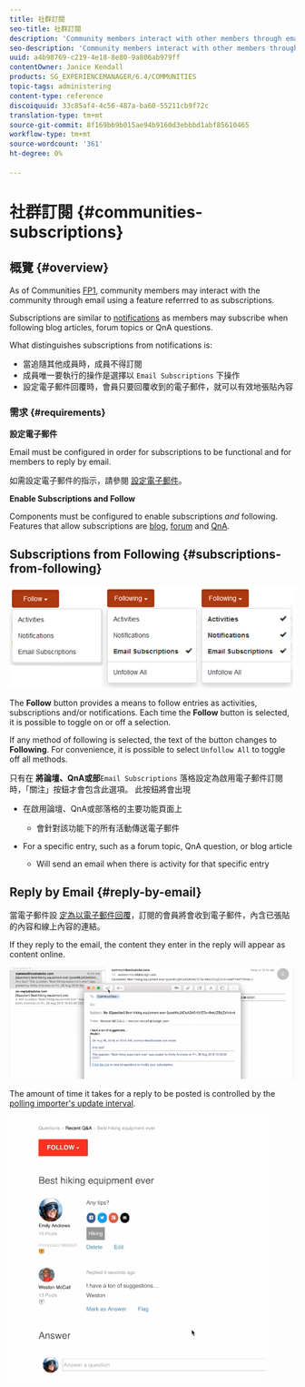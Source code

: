 ```yaml
---
title: 社群訂閱
seo-title: 社群訂閱
description: 'Community members interact with other members through email '
seo-description: 'Community members interact with other members through email '
uuid: a4b98769-c219-4e18-8e80-9a806ab979ff
contentOwner: Janice Kendall
products: SG_EXPERIENCEMANAGER/6.4/COMMUNITIES
topic-tags: administering
content-type: reference
discoiquuid: 33c85af4-4c56-487a-ba60-55211cb9f72c
translation-type: tm+mt
source-git-commit: 8f169bb9b015ae94b9160d3ebbbd1abf85610465
workflow-type: tm+mt
source-wordcount: '361'
ht-degree: 0%

---
```



# 社群訂閱 {#communities-subscriptions}

## 概覽 {#overview}

As of Communities [FP1](deploy-communities.md#latestfeaturepack), community members may interact with the community through email using a feature referrred to as subscriptions.

Subscriptions are similar to [notifications](notifications.md) as members may subscribe when following blog articles, forum topics or QnA questions.

What distinguishes subscriptions from notifications is:

* 當追隨其他成員時，成員不得訂閱
* 成員唯一要執行的操作是選擇以 `Email Subscriptions` 下操作
* 設定電子郵件回覆時，會員只要回覆收到的電子郵件，就可以有效地張貼內容

### 需求 {#requirements}

**設定電子郵件**

Email must be configured in order for subscriptions to be functional and for members to reply by email.

如需設定電子郵件的指示，請參閱 [設定電子郵件](email.md)。

**Enable Subscriptions and Follow**

Components must be configured to enable subscriptions *and* following. Features that allow subscriptions are [blog](blog-feature.md), [forum](forum.md) and [QnA](working-with-qna.md).

## Subscriptions from Following {#subscriptions-from-following}

![chlimage_1-5](assets/chlimage_1-5.png)

The **Follow** button provides a means to follow entries as activities, subscriptions and/or notifications. Each time the **Follow** button is selected, it is possible to toggle on or off a selection.

If any method of following is selected, the text of the button changes to **Following**. For convenience, it is possible to select `Unfollow All` to toggle off all methods.

只有在 **將論壇、QnA或部**`Email Subscriptions` 落格設定為啟用電子郵件訂閱時，「關注」按鈕才會包含此選項。 此按鈕將會出現

* 在啟用論壇、QnA或部落格的主要功能頁面上

   * 會針對該功能下的所有活動傳送電子郵件

* For a specific entry, such as a forum topic, QnA question, or blog article

   * Will send an email when there is activity for that specific entry

## Reply by Email {#reply-by-email}

當電子郵件設 [定為以電子郵件回覆](email.md#configure-polling-importer)，訂閱的會員將會收到電子郵件，內含已張貼的內容和線上內容的連結。

If they reply to the email, the content they enter in the reply will appear as content online.

![chlimage_1-6](assets/chlimage_1-6.png)

The amount of time it takes for a reply to be posted is controlled by the [polling importer&#39;s update interval](email.md#configure-polling-importer).

![chlimage_1-7](assets/chlimage_1-7.png)

